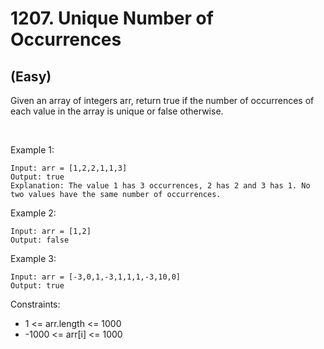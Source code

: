 # 1207. Unique Number of Occurrences
## (Easy)

Given an array of integers arr, return true if the number of occurrences of each value in the array is unique or false otherwise.

<br>

Example 1:

```
Input: arr = [1,2,2,1,1,3]
Output: true
Explanation: The value 1 has 3 occurrences, 2 has 2 and 3 has 1. No two values have the same number of occurrences.
```

Example 2:
```
Input: arr = [1,2]
Output: false
```

Example 3:
```
Input: arr = [-3,0,1,-3,1,1,1,-3,10,0]
Output: true
``` 

Constraints:
- 1 <= arr.length <= 1000
- -1000 <= arr[i] <= 1000